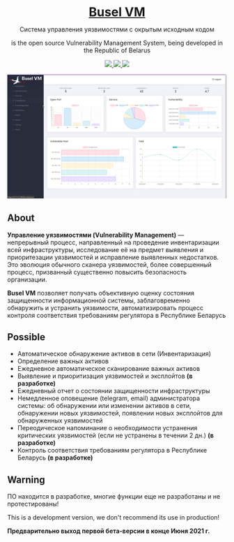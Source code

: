 <h1 align="center" style="border-bottom: none !important; margin-bottom: 5px !important;"><a href="#">Busel VM</a></h1>
<p align="center">Система управления уязвимостями с окрытым исходным кодом</p>
<p align="center">
is the open source Vulnerability Management System, being developed in the Republic of Belarus
</p>
<p align="center">
  <a href="#">
    <img src="https://img.shields.io/github/license/crocup/Fenix-Security-Scanner" />
  </a>
<a href="#">
    <img src="https://img.shields.io/github/last-commit/crocup/Fenix-Security-Scanner" />
  </a>
  <a href="#">
    <img src="https://img.shields.io/github/stars/crocup/Fenix-Security-Scanner?style=social" />
  </a>
</p>

![GitHub Logo](img.png)
## About

**Управление уязвимостями (Vulnerability Management)** — непрерывный процесс, направленный на проведение инвентаризации всей инфраструктуры, исследование её на предмет выявления и приоритезации уязвимостей и исправление выявленных недостатков. Это эволюция обычного сканера уязвимостей, более совершенный процесс, призванный существенно повысить безопасность организации.

**Busel VM** позволяет получать объективную оценку состояния защищенности информационной системы, 
заблаговременно обнаружить и устранить уязвимости, автоматизировать процесс контроля соответствия требованиям регулятора в Республике Беларусь


## Possible
- Автоматическое обнаружение активов в сети (Инвентаризация)
- Определение важных активов
- Ежедневное автоматическое сканирование важных активов
- Выявление и приоритизация уязвимостей и эксплойтов **(в разработке)**
- Ежедневный отчет о состоянии защищенности инфраструктуры
- Немедленное оповещение (telegram, email) администратора системы: об обнаружении или изменении активов в сети, обнаружении новых уязвимостей, появлении новых эксплойтов для обнаруженных уязвимостей
- Переодическое напоминание о необходимости устранения критических уязвимостей (если не устранены в течении 2 дн.) **(в разработке)**
- Контроль соответствия требованиям регулятора в Республике Беларусь **(в разработке)**

## Warning
ПО находится в разработке, многие функции еще не разработаны и не протестированы!

This is a development version, we don't recommend its use in production!

**Предварительно выход первой бета-версии в конце Июня 2021 г.**
